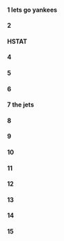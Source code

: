 #### 1 lets go yankees
#### 2 
#### HSTAT
#### 4
#### 5
#### 6
#### 7 the jets
#### 8
#### 9
#### 10
#### 11
#### 12
#### 13
#### 14
#### 15